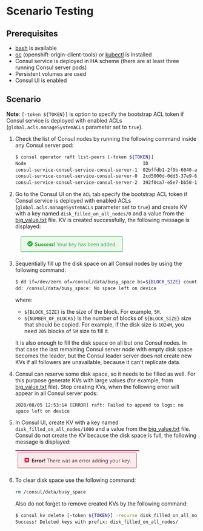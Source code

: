 # Scenario Testing

## Prerequisites

- [bash](https://en.wikipedia.org/wiki/Bash_(Unix_shell)) is available
- [oc](https://github.com/openshift/origin/releases) (openshift-origin-client-tools) or
  [kubectl](https://github.com/kubernetes/kubernetes/releases) is installed
- Consul service is deployed in HA scheme (there are at least three running Consul server pods)
- Persistent volumes are used
- Consul UI is enabled

## Scenario

**Note**: `[-token ${TOKEN}]` is option to specify the bootstrap ACL token if Consul service is deployed
with enabled ACLs (`global.acls.manageSystemACLs` parameter set to `true`).

1. Check the list of Consul nodes by running the following command inside any Consul server pod:

    ```sh
    $ consul operator raft list-peers [-token ${TOKEN}]
    Node                                           ID                                    Address            State     Voter  RaftProtocol
    consul-service-consul-service-consul-server-1  02bffdb1-2f9b-6040-af11-d947a8c19ae2  10.128.5.137:8300  leader    true   3
    consul-service-consul-service-consul-server-0  2cd5000d-0dd5-37e9-6b13-db8cb9b74128  10.128.3.200:8300  follower  true   3
    consul-service-consul-service-consul-server-2  392f0ca7-e5e7-bb50-1916-aa16c6c7ab5e  10.128.3.201:8300  follower  true   3
    ```

2. Go to the Consul UI 
   on the `ACL` tab specify the bootstrap ACL token if Consul service is deployed with enabled ACLs
   (`global.acls.manageSystemACLs` parameter set to `true`) and create KV with a key named `disk_filled_on_all_nodes/0`
   and a value from the [big_value.txt](/docs/internal/failover_scenarios/resources/big_value.txt) file. KV is created successfully,
   the following message is displayed:

    ![Successful message](/docs/internal/failover_scenarios/pictures/successful_adding_key.png)

3. Sequentially fill up the disk space on all Consul nodes by using the following command:

    ```sh
    $ dd if=/dev/zero of=/consul/data/busy_space bs=${BLOCK_SIZE} count=${NUMBER_OF_BLOCKS}
    dd: /consul/data/busy_space: No space left on device
    ```

   where:

      * `${BLOCK_SIZE}` is the size of the block. For example, `5M`.
      * `${NUMBER_OF_BLOCKS}` is the number of blocks of `${BLOCK_SIZE}` size that should be copied.
        For example, if the disk size is `1024M`, you need `205` blocks of `5M` size to fill it.

   It is also enough to fill the disk space on all but one Consul nodes. In that case the last
   remaining Consul server node with empty disk space becomes the leader, but the Consul leader server
   does not create new KVs if all followers are unavailable, because it can't replicate data.

4. Consul can reserve some disk space, so it needs to be filled as well. For this purpose generate
   KVs with large values (for example, from [big_value.txt](/docs/internal/failover_scenarios/resources/big_value.txt) file). Stop creating KVs,
   when the following error will appear in all Consul server pods:

    ```text
    2020/08/05 12:53:14 [ERROR] raft: Failed to append to logs: no space left on device
    ```

5. In Consul UI, create KV with a key named `disk_filled_on_all_nodes/1000` and a value from the
   [big_value.txt](/docs/internal/failover_scenarios/resources/big_value.txt) file.
   Consul do not create the KV because the disk space is full, the following message is displayed:

    ![Error message](/docs/internal/failover_scenarios/pictures/error_adding_key_message.png)

6. To clear disk space use the following command:

    ```sh
    rm /consul/data/busy_space
    ```

   Also do not forget to remove created KVs by the following command:

    ```sh
    $ consul kv delete [-token ${TOKEN}] -recurse disk_filled_on_all_nodes/
    Success! Deleted keys with prefix: disk_filled_on_all_nodes/
    ```
